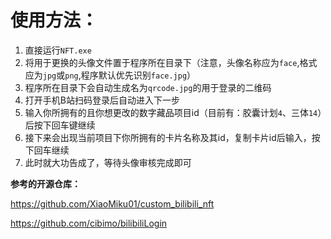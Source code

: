 # 使用方法：
1. 直接运行`NFT.exe`
2. 将用于更换的头像文件置于程序所在目录下（注意，头像名称应为`face`,格式应为`jpg`或`png`,程序默认优先识别`face.jpg`）
3. 程序所在目录下会自动生成名为`qrcode.jpg`的用于登录的二维码
4. 打开手机B站扫码登录后自动进入下一步
5. 输入你所拥有的且你想更改的数字藏品项目id（目前有：胶囊计划`4`、三体`14`）后按下回车键继续
6. 接下来会出现当前项目下你所拥有的卡片名称及其id，复制卡片id后输入，按下回车继续
7. 此时就大功告成了，等待头像审核完成即可

**参考的开源仓库：**

https://github.com/XiaoMiku01/custom_bilibili_nft

https://github.com/cibimo/bilibiliLogin
